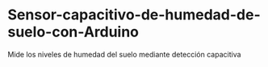 # Sensor-capacitivo-de-humedad-de-suelo-con-Arduino
Mide los niveles de humedad del suelo mediante detección capacitiva
